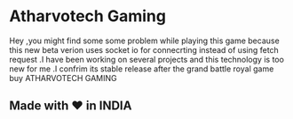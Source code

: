 # Atharvotech Gaming
Hey ,you might find some some problem while playing this game because this new beta verion uses socket io for connecrting instead of using fetch request .I have been working on several projects and this technology is too new for me .I confrim its stable release after the grand battle royal game buy ATHARVOTECH GAMING
## Made with ❤️ in INDIA
